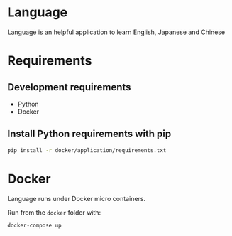 # Language

Language is an helpful application to learn English, Japanese and Chinese

# Requirements

## Development requirements
- Python
- Docker

## Install Python requirements with pip

```sh
pip install -r docker/application/requirements.txt
```

# Docker

Language runs under Docker micro containers.

Run from the `docker` folder with:

```sh
docker-compose up
```
